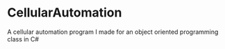 # CellularAutomation
A cellular automation program I made for an object oriented programming class in C#
